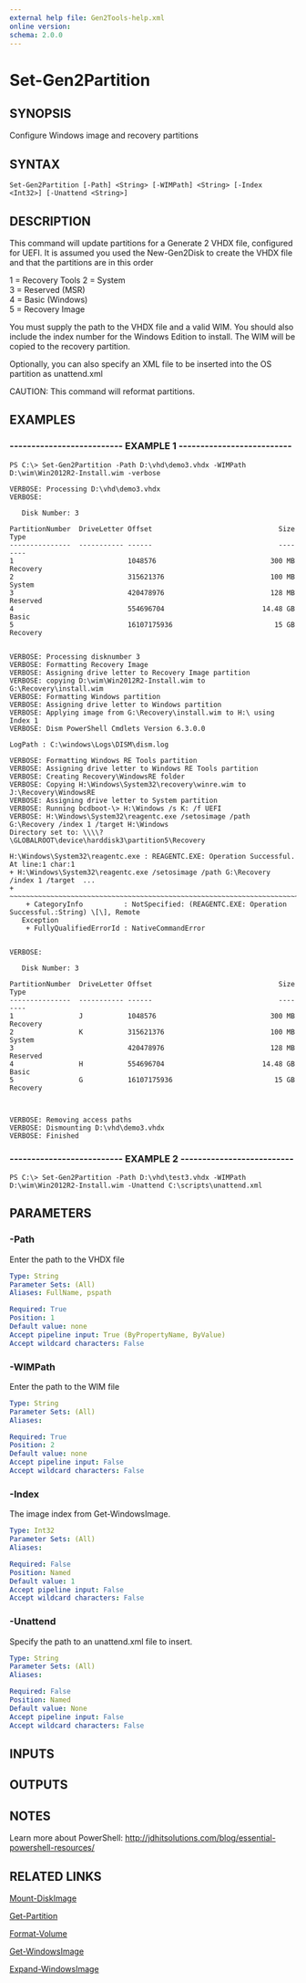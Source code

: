 ```yaml
---
external help file: Gen2Tools-help.xml
online version: 
schema: 2.0.0
---
```


# Set-Gen2Partition
## SYNOPSIS
Configure Windows image and recovery partitions

## SYNTAX

```
Set-Gen2Partition [-Path] <String> [-WIMPath] <String> [-Index <Int32>] [-Unattend <String>]
```

## DESCRIPTION
This command will update partitions for a Generate 2 VHDX file, configured for UEFI.
It is assumed you used the New-Gen2Disk to create the VHDX file and that the partitions are in this order

  1 = Recovery Tools
  2 = System                       
  3 = Reserved (MSR)                     
  4 = Basic (Windows)                       
  5 = Recovery Image                    


You must supply the path to the VHDX file and a valid WIM.
You should also include the index number for the Windows Edition to install.
The WIM will be copied to the recovery partition.

Optionally, you can also specify an XML file to be inserted into the OS partition as unattend.xml

CAUTION: This command will reformat partitions.

## EXAMPLES

### -------------------------- EXAMPLE 1 --------------------------
```
PS C:\> Set-Gen2Partition -Path D:\vhd\demo3.vhdx -WIMPath D:\wim\Win2012R2-Install.wim -verbose

VERBOSE: Processing D:\vhd\demo3.vhdx
VERBOSE: 

   Disk Number: 3

PartitionNumber  DriveLetter Offset                               Size Type                         
---------------  ----------- ------                               ---- ----                         
1                            1048576                            300 MB Recovery                     
2                            315621376                          100 MB System                       
3                            420478976                          128 MB Reserved                     
4                            554696704                        14.48 GB Basic                        
5                            16107175936                         15 GB Recovery                     


VERBOSE: Processing disknumber 3
VERBOSE: Formatting Recovery Image
VERBOSE: Assigning drive letter to Recovery Image partition
VERBOSE: copying D:\wim\Win2012R2-Install.wim to G:\Recovery\install.wim
VERBOSE: Formatting Windows partition
VERBOSE: Assigning drive letter to Windows partition
VERBOSE: Applying image from G:\Recovery\install.wim to H:\ using Index 1
VERBOSE: Dism PowerShell Cmdlets Version 6.3.0.0

LogPath : C:\windows\Logs\DISM\dism.log

VERBOSE: Formatting Windows RE Tools partition
VERBOSE: Assigning drive letter to Windows RE Tools partition
VERBOSE: Creating Recovery\WindowsRE folder
VERBOSE: Copying H:\Windows\System32\recovery\winre.wim to J:\Recovery\WindowsRE
VERBOSE: Assigning drive letter to System partition
VERBOSE: Running bcdboot-\> H:\Windows /s K: /f UEFI
VERBOSE: H:\Windows\System32\reagentc.exe /setosimage /path G:\Recovery /index 1 /target H:\Windows
Directory set to: \\\\?\GLOBALROOT\device\harddisk3\partition5\Recovery

H:\Windows\System32\reagentc.exe : REAGENTC.EXE: Operation Successful.
At line:1 char:1
+ H:\Windows\System32\reagentc.exe /setosimage /path G:\Recovery /index 1 /target  ...
+ ~~~~~~~~~~~~~~~~~~~~~~~~~~~~~~~~~~~~~~~~~~~~~~~~~~~~~~~~~~~~~~~~~~~~~~~~~~~~~~~~
    + CategoryInfo          : NotSpecified: (REAGENTC.EXE: Operation Successful.:String) \[\], Remote 
   Exception
    + FullyQualifiedErrorId : NativeCommandError
 
    
VERBOSE: 

   Disk Number: 3

PartitionNumber  DriveLetter Offset                               Size Type                         
---------------  ----------- ------                               ---- ----                         
1                J           1048576                            300 MB Recovery                     
2                K           315621376                          100 MB System                       
3                            420478976                          128 MB Reserved                     
4                H           554696704                        14.48 GB Basic                        
5                G           16107175936                         15 GB Recovery                     



VERBOSE: Removing access paths
VERBOSE: Dismounting D:\vhd\demo3.vhdx
VERBOSE: Finished
```
### -------------------------- EXAMPLE 2 --------------------------
```
PS C:\> Set-Gen2Partition -Path D:\vhd\test3.vhdx -WIMPath D:\wim\Win2012R2-Install.wim -Unattend C:\scripts\unattend.xml
```

## PARAMETERS

### -Path
Enter the path to the VHDX file

```yaml
Type: String
Parameter Sets: (All)
Aliases: FullName, pspath

Required: True
Position: 1
Default value: none
Accept pipeline input: True (ByPropertyName, ByValue)
Accept wildcard characters: False
```

### -WIMPath
Enter the path to the WIM file

```yaml
Type: String
Parameter Sets: (All)
Aliases: 

Required: True
Position: 2
Default value: none
Accept pipeline input: False
Accept wildcard characters: False
```

### -Index
The image index from Get-WindowsImage.

```yaml
Type: Int32
Parameter Sets: (All)
Aliases: 

Required: False
Position: Named
Default value: 1
Accept pipeline input: False
Accept wildcard characters: False
```

### -Unattend
Specify the path to an unattend.xml file to insert.

```yaml
Type: String
Parameter Sets: (All)
Aliases: 

Required: False
Position: Named
Default value: None
Accept pipeline input: False
Accept wildcard characters: False
```

## INPUTS

## OUTPUTS

## NOTES
Learn more about PowerShell:
http://jdhitsolutions.com/blog/essential-powershell-resources/

## RELATED LINKS
[Mount-DiskImage]()

[Get-Partition]()

[Format-Volume]()

[Get-WindowsImage]()

[Expand-WindowsImage]()


